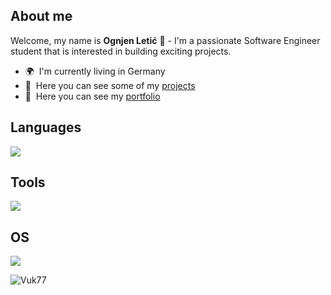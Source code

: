 About me
--------------------------

Welcome, my name is **Ognjen Letić** 👋 - I'm a passionate Software Engineer student that is interested in building exciting projects.

*   🌍  I'm currently living in Germany
*   📂  Here you can see some of my <a href='https://github.com/Vuk77?tab=repositories'>projects</a>
*   📰  Here you can see my <a href='https://vuk77.github.io/'>portfolio</a>

Languages
--------------------------

<p align="left">
  <a href="https://skillicons.dev/">
    <img src="https://skillicons.dev/icons?i=cs,js,css,html" />
  </a>
</p>

Tools
--------------------------

<p align="left">
  <a href="https://skillicons.dev/">
    <img src="https://skillicons.dev/icons?i=github" />
  </a>
</p>

OS
--------------------------

<p align="left">
  <a href="https://skillicons.dev/">
    <img src="https://skillicons.dev/icons?i=linux" />
  </a>
</p>

<img align="left" src="https://github-readme-stats.vercel.app/api?username=Vuk77&count_private=true&show_icons=true&hide_title=true" alt="Vuk77" />
